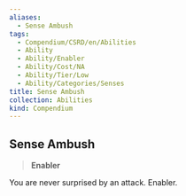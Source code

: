 ```yaml
---
aliases:
  - Sense Ambush
tags:
  - Compendium/CSRD/en/Abilities
  - Ability
  - Ability/Enabler
  - Ability/Cost/NA
  - Ability/Tier/Low
  - Ability/Categories/Senses
title: Sense Ambush
collection: Abilities
kind: Compendium
---
```

## Sense Ambush  
>**Enabler**
  
You are never surprised by an attack. Enabler.